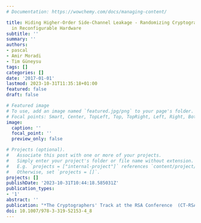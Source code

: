 ```yaml
---
# Documentation: https://wowchemy.com/docs/managing-content/

title: Hiding Higher-Order Side-Channel Leakage - Randomizing Cryptographic Implementations
  in Reconfigurable Hardware
subtitle: ''
summary: ''
authors:
- pascal
- Amir Moradi
- Tim Güneysu
tags: []
categories: []
date: '2017-01-01'
lastmod: 2023-10-31T11:35:18+01:00
featured: false
draft: false

# Featured image
# To use, add an image named `featured.jpg/png` to your page's folder.
# Focal points: Smart, Center, TopLeft, Top, TopRight, Left, Right, BottomLeft, Bottom, BottomRight.
image:
  caption: ''
  focal_point: ''
  preview_only: false

# Projects (optional).
#   Associate this post with one or more of your projects.
#   Simply enter your project's folder or file name without extension.
#   E.g. `projects = ["internal-project"]` references `content/project/deep-learning/index.md`.
#   Otherwise, set `projects = []`.
projects: []
publishDate: '2023-10-31T10:44:18.585031Z'
publication_types:
- '1'
abstract: ''
publication: "*The Cryptographers' Track at the RSA Conference  (CT-RSA)*"
doi: 10.1007/978-3-319-52153-4_8
---
```

